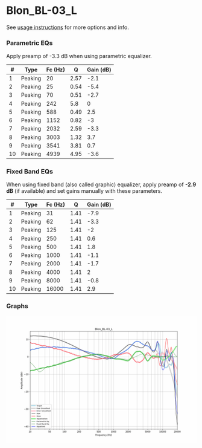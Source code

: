# Blon_BL-03_L
See [usage instructions](https://github.com/jaakkopasanen/AutoEq#usage) for more options and info.

### Parametric EQs
Apply preamp of -3.3 dB when using parametric equalizer.

|   # | Type    |   Fc (Hz) |    Q |   Gain (dB) |
|-----|---------|-----------|------|-------------|
|   1 | Peaking |        20 | 2.57 |        -2.1 |
|   2 | Peaking |        25 | 0.54 |        -5.4 |
|   3 | Peaking |        70 | 0.51 |        -2.7 |
|   4 | Peaking |       242 | 5.8  |         0   |
|   5 | Peaking |       588 | 0.49 |         2.5 |
|   6 | Peaking |      1152 | 0.82 |        -3   |
|   7 | Peaking |      2032 | 2.59 |        -3.3 |
|   8 | Peaking |      3003 | 1.32 |         3.7 |
|   9 | Peaking |      3541 | 3.81 |         0.7 |
|  10 | Peaking |      4939 | 4.95 |        -3.6 |

### Fixed Band EQs
When using fixed band (also called graphic) equalizer, apply preamp of **-2.9 dB** (if available) and set gains manually with these parameters.

|   # | Type    |   Fc (Hz) |    Q |   Gain (dB) |
|-----|---------|-----------|------|-------------|
|   1 | Peaking |        31 | 1.41 |        -7.9 |
|   2 | Peaking |        62 | 1.41 |        -3.3 |
|   3 | Peaking |       125 | 1.41 |        -2   |
|   4 | Peaking |       250 | 1.41 |         0.6 |
|   5 | Peaking |       500 | 1.41 |         1.8 |
|   6 | Peaking |      1000 | 1.41 |        -1.1 |
|   7 | Peaking |      2000 | 1.41 |        -1.7 |
|   8 | Peaking |      4000 | 1.41 |         2   |
|   9 | Peaking |      8000 | 1.41 |        -0.8 |
|  10 | Peaking |     16000 | 1.41 |         2.9 |

### Graphs
![](./Blon_BL-03_L.png)
